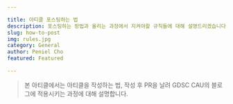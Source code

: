```yaml
---

title: 아티클 포스팅하는 법
description: 포스팅하는 방법과 올리는 과정에서 지켜야할 규칙들에 대해 설명드리겠습니다.
slug: how-to-post
img: rules.jpg
category: General
author: Peniel Cho
featured: Featured

---
```


> 본 아티클에서는 아티클을 작성하는 법, 작성 후 PR을 날려 GDSC CAU의 블로그에 적용시키는 과정에 대해 설명합니다.
